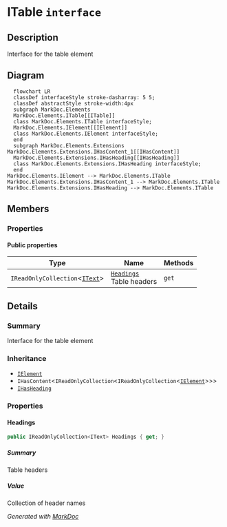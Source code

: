 # ITable `interface`

## Description
Interface for the table element

## Diagram
```mermaid
  flowchart LR
  classDef interfaceStyle stroke-dasharray: 5 5;
  classDef abstractStyle stroke-width:4px
  subgraph MarkDoc.Elements
  MarkDoc.Elements.ITable[[ITable]]
  class MarkDoc.Elements.ITable interfaceStyle;
  MarkDoc.Elements.IElement[[IElement]]
  class MarkDoc.Elements.IElement interfaceStyle;
  end
  subgraph MarkDoc.Elements.Extensions
MarkDoc.Elements.Extensions.IHasContent_1[[IHasContent]]
  MarkDoc.Elements.Extensions.IHasHeading[[IHasHeading]]
  class MarkDoc.Elements.Extensions.IHasHeading interfaceStyle;
  end
MarkDoc.Elements.IElement --> MarkDoc.Elements.ITable
MarkDoc.Elements.Extensions.IHasContent_1 --> MarkDoc.Elements.ITable
MarkDoc.Elements.Extensions.IHasHeading --> MarkDoc.Elements.ITable
```

## Members
### Properties
#### Public  properties
| Type | Name | Methods |
| --- | --- | --- |
| `IReadOnlyCollection`&lt;[`IText`](./IText.md)&gt; | [`Headings`](#headings)<br>Table headers | `get` |

## Details
### Summary
Interface for the table element

### Inheritance
 - [
`IElement`
](./IElement.md)
 - `IHasContent`&lt;`IReadOnlyCollection`&lt;`IReadOnlyCollection`&lt;[`IElement`](./IElement.md)&gt;&gt;&gt;
 - [
`IHasHeading`
](extensions/IHasHeading.md)

### Properties
#### Headings
```csharp
public IReadOnlyCollection<IText> Headings { get; }
```
##### Summary
Table headers

##### Value
Collection of header names

*Generated with* [*MarkDoc*](https://github.com/hailstorm75/MarkDoc.Core)
